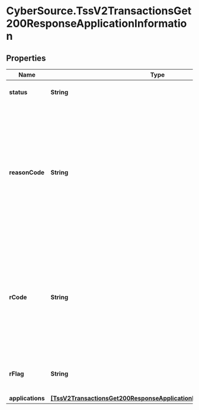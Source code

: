# CyberSource.TssV2TransactionsGet200ResponseApplicationInformation

## Properties
Name | Type | Description | Notes
------------ | ------------- | ------------- | -------------
**status** | **String** | The status of the submitted transaction. | [optional] 
**reasonCode** | **String** | Indicates the reason why a request succeeded or failed and possible action to take if a request fails.  For details, see the appendix of reason codes in the documentation for the relevant payment method.  | [optional] 
**rCode** | **String** | Indicates whether the service request was successful. Possible values:  - &#x60;-1&#x60;: An error occurred. - &#x60;0&#x60;: The request was declined. - &#x60;1&#x60;: The request was successful.  | [optional] 
**rFlag** | **String** | One-word description of the result of the application.  | [optional] 
**applications** | [**[TssV2TransactionsGet200ResponseApplicationInformationApplications]**](TssV2TransactionsGet200ResponseApplicationInformationApplications.md) |  | [optional] 


